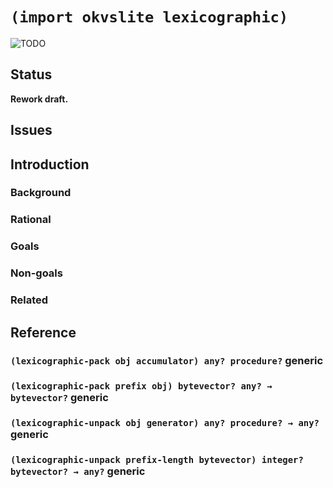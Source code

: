 # `(import okvslite lexicographic)`

![TODO](TODO)

## Status

**Rework draft.**

## Issues

## Introduction

### Background

### Rational

### Goals

### Non-goals

### Related

## Reference

### `(lexicographic-pack obj accumulator) any? procedure?` generic

### `(lexicographic-pack prefix obj) bytevector? any? → bytevector?` generic

### `(lexicographic-unpack obj generator) any? procedure? → any?` generic

### `(lexicographic-unpack prefix-length bytevector) integer? bytevector? → any?` generic
